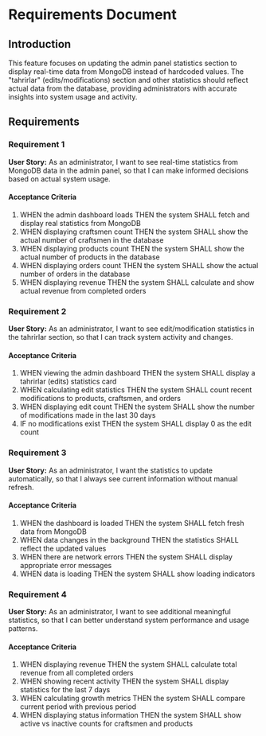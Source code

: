 # Requirements Document

## Introduction

This feature focuses on updating the admin panel statistics section to display real-time data from MongoDB instead of hardcoded values. The "tahrirlar" (edits/modifications) section and other statistics should reflect actual data from the database, providing administrators with accurate insights into system usage and activity.

## Requirements

### Requirement 1

**User Story:** As an administrator, I want to see real-time statistics from MongoDB data in the admin panel, so that I can make informed decisions based on actual system usage.

#### Acceptance Criteria

1. WHEN the admin dashboard loads THEN the system SHALL fetch and display real statistics from MongoDB
2. WHEN displaying craftsmen count THEN the system SHALL show the actual number of craftsmen in the database
3. WHEN displaying products count THEN the system SHALL show the actual number of products in the database
4. WHEN displaying orders count THEN the system SHALL show the actual number of orders in the database
5. WHEN displaying revenue THEN the system SHALL calculate and show actual revenue from completed orders

### Requirement 2

**User Story:** As an administrator, I want to see edit/modification statistics in the tahrirlar section, so that I can track system activity and changes.

#### Acceptance Criteria

1. WHEN viewing the admin dashboard THEN the system SHALL display a tahrirlar (edits) statistics card
2. WHEN calculating edit statistics THEN the system SHALL count recent modifications to products, craftsmen, and orders
3. WHEN displaying edit count THEN the system SHALL show the number of modifications made in the last 30 days
4. IF no modifications exist THEN the system SHALL display 0 as the edit count

### Requirement 3

**User Story:** As an administrator, I want the statistics to update automatically, so that I always see current information without manual refresh.

#### Acceptance Criteria

1. WHEN the dashboard is loaded THEN the system SHALL fetch fresh data from MongoDB
2. WHEN data changes in the background THEN the statistics SHALL reflect the updated values
3. WHEN there are network errors THEN the system SHALL display appropriate error messages
4. WHEN data is loading THEN the system SHALL show loading indicators

### Requirement 4

**User Story:** As an administrator, I want to see additional meaningful statistics, so that I can better understand system performance and usage patterns.

#### Acceptance Criteria

1. WHEN displaying revenue THEN the system SHALL calculate total revenue from all completed orders
2. WHEN showing recent activity THEN the system SHALL display statistics for the last 7 days
3. WHEN calculating growth metrics THEN the system SHALL compare current period with previous period
4. WHEN displaying status information THEN the system SHALL show active vs inactive counts for craftsmen and products